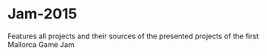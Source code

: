 # Jam-2015
Features all projects and their sources of the presented projects of the first Mallorca Game Jam
